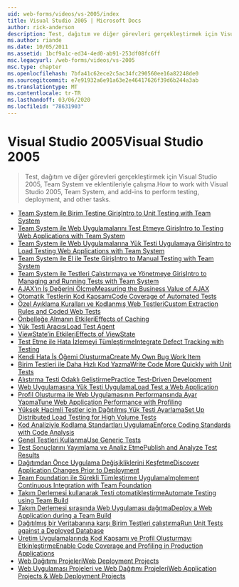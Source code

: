 ```yaml
---
uid: web-forms/videos/vs-2005/index
title: Visual Studio 2005 | Microsoft Docs
author: rick-anderson
description: Test, dağıtım ve diğer görevleri gerçekleştirmek için Visual Studio 2005, Team System ve eklentileriyle çalışma.
ms.author: riande
ms.date: 10/05/2011
ms.assetid: 1bcf9a1c-ed34-4ed0-ab91-253df08fc6ff
msc.legacyurl: /web-forms/videos/vs-2005
msc.type: chapter
ms.openlocfilehash: 7bfa41c62ece2c5ac34fc290560ee16a82248de0
ms.sourcegitcommit: e7e91932a6e91a63e2e46417626f39d6b244a3ab
ms.translationtype: MT
ms.contentlocale: tr-TR
ms.lasthandoff: 03/06/2020
ms.locfileid: "78631903"
---
```

# <a name="visual-studio-2005"></a><span data-ttu-id="3f3c2-103">Visual Studio 2005</span><span class="sxs-lookup"><span data-stu-id="3f3c2-103">Visual Studio 2005</span></span>

> <span data-ttu-id="3f3c2-104">Test, dağıtım ve diğer görevleri gerçekleştirmek için Visual Studio 2005, Team System ve eklentileriyle çalışma.</span><span class="sxs-lookup"><span data-stu-id="3f3c2-104">How to work with Visual Studio 2005, Team System, and add-ins to perform testing, deployment, and other tasks.</span></span>

- [<span data-ttu-id="3f3c2-105">Team System ile Birim Testine Giriş</span><span class="sxs-lookup"><span data-stu-id="3f3c2-105">Intro to Unit Testing with Team System</span></span>](introduction-to-unit-testing-with-team-system.md)
- [<span data-ttu-id="3f3c2-106">Team System ile Web Uygulamalarını Test Etmeye Giriş</span><span class="sxs-lookup"><span data-stu-id="3f3c2-106">Intro to Testing Web Applications with Team System</span></span>](introduction-to-testing-web-applications-with-team-system.md)
- [<span data-ttu-id="3f3c2-107">Team System ile Web Uygulamalarına Yük Testi Uygulamaya Giriş</span><span class="sxs-lookup"><span data-stu-id="3f3c2-107">Intro to Load Testing Web Applications with Team System</span></span>](introduction-to-load-testing-web-applications-with-team-system.md)
- [<span data-ttu-id="3f3c2-108">Team System ile El ile Teste Giriş</span><span class="sxs-lookup"><span data-stu-id="3f3c2-108">Intro to Manual Testing with Team System</span></span>](introduction-to-manual-testing-with-team-system.md)
- [<span data-ttu-id="3f3c2-109">Team System ile Testleri Çalıştırmaya ve Yönetmeye Giriş</span><span class="sxs-lookup"><span data-stu-id="3f3c2-109">Intro to Managing and Running Tests with Team System</span></span>](introduction-to-managing-and-running-tests-with-team-system.md)
- [<span data-ttu-id="3f3c2-110">AJAX’ın İş Değerini Ölçme</span><span class="sxs-lookup"><span data-stu-id="3f3c2-110">Measuring the Business Value of AJAX</span></span>](measuring-the-business-value-of-ajax.md)
- [<span data-ttu-id="3f3c2-111">Otomatik Testlerin Kod Kapsamı</span><span class="sxs-lookup"><span data-stu-id="3f3c2-111">Code Coverage of Automated Tests</span></span>](code-coverage-of-automated-tests.md)
- [<span data-ttu-id="3f3c2-112">Özel Ayıklama Kuralları ve Kodlanmış Web Testleri</span><span class="sxs-lookup"><span data-stu-id="3f3c2-112">Custom Extraction Rules and Coded Web Tests</span></span>](custom-extraction-rules-and-coded-web-tests.md)
- [<span data-ttu-id="3f3c2-113">Önbelleğe Almanın Etkileri</span><span class="sxs-lookup"><span data-stu-id="3f3c2-113">Effects of Caching</span></span>](the-effects-of-caching.md)
- [<span data-ttu-id="3f3c2-114">Yük Testi Aracısı</span><span class="sxs-lookup"><span data-stu-id="3f3c2-114">Load Test Agent</span></span>](using-the-load-test-agent.md)
- [<span data-ttu-id="3f3c2-115">ViewState’in Etkileri</span><span class="sxs-lookup"><span data-stu-id="3f3c2-115">Effects of ViewState</span></span>](the-effects-of-viewstate.md)
- [<span data-ttu-id="3f3c2-116">Test Etme ile Hata İzlemeyi Tümleştirme</span><span class="sxs-lookup"><span data-stu-id="3f3c2-116">Integrate Defect Tracking with Testing</span></span>](how-do-i-integrate-defect-tracking-with-testing.md)
- [<span data-ttu-id="3f3c2-117">Kendi Hata İş Öğemi Oluşturma</span><span class="sxs-lookup"><span data-stu-id="3f3c2-117">Create My Own Bug Work Item</span></span>](how-do-i-create-my-own-bug-work-item.md)
- [<span data-ttu-id="3f3c2-118">Birim Testleri ile Daha Hızlı Kod Yazma</span><span class="sxs-lookup"><span data-stu-id="3f3c2-118">Write Code More Quickly with Unit Tests</span></span>](how-do-i-write-code-more-quickly-with-unit-tests.md)
- [<span data-ttu-id="3f3c2-119">Alıştırma Testi Odaklı Geliştirme</span><span class="sxs-lookup"><span data-stu-id="3f3c2-119">Practice Test-Driven Development</span></span>](how-do-i-practice-test-driven-development.md)
- [<span data-ttu-id="3f3c2-120">Web Uygulamasına Yük Testi Uygulama</span><span class="sxs-lookup"><span data-stu-id="3f3c2-120">Load Test a Web Application</span></span>](how-do-i-load-test-a-web-application.md)
- [<span data-ttu-id="3f3c2-121">Profil Oluşturma ile Web Uygulamasının Performansında Ayar Yapma</span><span class="sxs-lookup"><span data-stu-id="3f3c2-121">Tune Web Application Performance with Profiling</span></span>](how-do-i-tune-web-application-performance-with-profiling.md)
- [<span data-ttu-id="3f3c2-122">Yüksek Hacimli Testler için Dağıtılmış Yük Testi Ayarlama</span><span class="sxs-lookup"><span data-stu-id="3f3c2-122">Set Up Distributed Load Testing for High Volume Tests</span></span>](how-do-i-set-up-distributed-load-testing-for-high-volume-tests.md)
- [<span data-ttu-id="3f3c2-123">Kod Analiziyle Kodlama Standartları Uygulama</span><span class="sxs-lookup"><span data-stu-id="3f3c2-123">Enforce Coding Standards with Code Analysis</span></span>](how-do-i-enforce-coding-standards-with-code-analysis.md)
- [<span data-ttu-id="3f3c2-124">Genel Testleri Kullanma</span><span class="sxs-lookup"><span data-stu-id="3f3c2-124">Use Generic Tests</span></span>](how-do-i-use-generic-tests.md)
- [<span data-ttu-id="3f3c2-125">Test Sonuçlarını Yayımlama ve Analiz Etme</span><span class="sxs-lookup"><span data-stu-id="3f3c2-125">Publish and Analyze Test Results</span></span>](how-do-i-publish-and-analyze-test-results.md)
- [<span data-ttu-id="3f3c2-126">Dağıtımdan Önce Uygulama Değişikliklerini Keşfetme</span><span class="sxs-lookup"><span data-stu-id="3f3c2-126">Discover Application Changes Prior to Deployment</span></span>](how-do-i-discover-application-changes-prior-to-deployment.md)
- [<span data-ttu-id="3f3c2-127">Team Foundation ile Sürekli Tümleştirme Uygulama</span><span class="sxs-lookup"><span data-stu-id="3f3c2-127">Implement Continuous Integration with Team Foundation</span></span>](how-do-i-implement-continuous-integration-with-team-foundation.md)
- [<span data-ttu-id="3f3c2-128">Takım Derlemesi kullanarak Testi otomatikleştirme</span><span class="sxs-lookup"><span data-stu-id="3f3c2-128">Automate Testing using Team Build</span></span>](how-do-i-automate-testing-using-team-build.md)
- [<span data-ttu-id="3f3c2-129">Takım Derlemesi sırasında Web Uygulaması dağıtma</span><span class="sxs-lookup"><span data-stu-id="3f3c2-129">Deploy a Web Application during a Team Build</span></span>](how-do-i-deploy-a-web-application-during-a-team-build.md)
- [<span data-ttu-id="3f3c2-130">Dağıtılmış bir Veritabanına karşı Birim Testleri çalıştırma</span><span class="sxs-lookup"><span data-stu-id="3f3c2-130">Run Unit Tests against a Deployed Database</span></span>](how-do-i-run-unit-tests-against-a-deployed-database.md)
- [<span data-ttu-id="3f3c2-131">Üretim Uygulamalarında Kod Kapsamı ve Profil Oluşturmayı Etkinleştirme</span><span class="sxs-lookup"><span data-stu-id="3f3c2-131">Enable Code Coverage and Profiling in Production Applications</span></span>](how-do-i-enable-code-coverage-and-profiling-in-production-applications.md)
- [<span data-ttu-id="3f3c2-132">Web Dağıtımı Projeleri</span><span class="sxs-lookup"><span data-stu-id="3f3c2-132">Web Deployment Projects</span></span>](web-deployment-projects.md)
- [<span data-ttu-id="3f3c2-133">Web Uygulaması Projeleri ve Web Dağıtımı Projeleri</span><span class="sxs-lookup"><span data-stu-id="3f3c2-133">Web Application Projects & Web Deployment Projects</span></span>](web-application-projects-web-deployment-projects.md)
